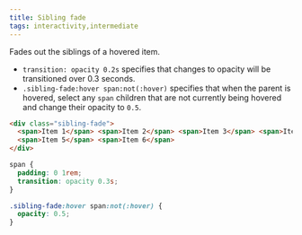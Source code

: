 ```yaml
---
title: Sibling fade
tags: interactivity,intermediate
---
```


Fades out the siblings of a hovered item.

- `transition: opacity 0.2s` specifies that changes to opacity will be transitioned over 0.3 seconds.
- `.sibling-fade:hover span:not(:hover)` specifies that when the parent is hovered, select any `span` children that are not currently being hovered and change their opacity to `0.5`.

```html
<div class="sibling-fade">
  <span>Item 1</span> <span>Item 2</span> <span>Item 3</span> <span>Item 4</span>
  <span>Item 5</span> <span>Item 6</span>
</div>
```

```css
span {
  padding: 0 1rem;
  transition: opacity 0.3s;
}

.sibling-fade:hover span:not(:hover) {
  opacity: 0.5;
}
```
